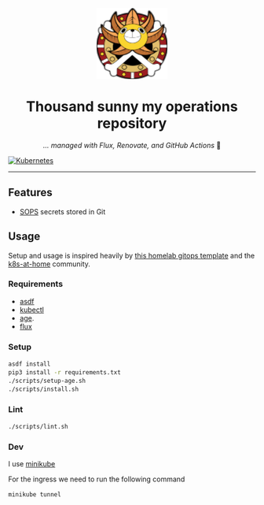 <div align="center">

<img src="https://raw.githubusercontent.com/mrdotb/i/master/thousand-sunny.png" align="center" width="144px" height="144px" />

# Thousand sunny my operations repository
_... managed with Flux, Renovate, and GitHub Actions_ 🤖
<br />

</div>

[![Kubernetes](https://img.shields.io/badge/v1.28-blue?style=for-the-badge&logo=kubernetes&logoColor=white)](https://k3s.io/)&nbsp;&nbsp;&nbsp;

---

## Features

- [SOPS](https://github.com/mozilla/sops) secrets stored in Git

## Usage

Setup and usage is inspired heavily by [this homelab gitops template](https://github.com/onedr0p/flux-cluster-template) and the [k8s-at-home](https://github.com/k8s-at-home) community.

### Requirements

- [asdf](https://asdf-vm.com/)
- [kubectl](https://kubernetes.io/docs/reference/kubectl/)
- [age](https://github.com/FiloSottile/age).
- [flux](https://fluxcd.io/flux/installation/#install-the-flux-cli)

### Setup

```sh
asdf install
pip3 install -r requirements.txt
./scripts/setup-age.sh
./scripts/install.sh
```

### Lint

```sh
./scripts/lint.sh
```

### Dev

I use [minikube](https://minikube.sigs.k8s.io)

For the ingress we need to run the following command
```sh
minikube tunnel
```
